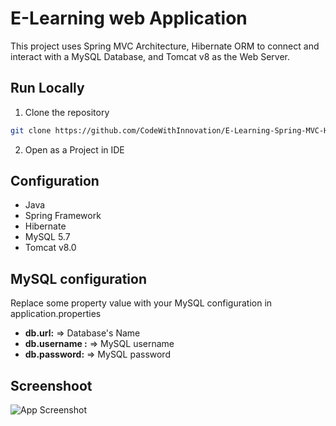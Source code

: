 # E-Learning web Application 
This project uses Spring MVC Architecture, Hibernate ORM to connect and interact with a MySQL Database, and Tomcat v8 as the Web Server.

## Run Locally
1. Clone the repository 
```bash
git clone https://github.com/CodeWithInnovation/E-Learning-Spring-MVC-Hibernate
```
2. Open as a Project in IDE

## Configuration
- Java 
- Spring Framework 
- Hibernate 
- MySQL 5.7
- Tomcat v8.0

## MySQL configuration
Replace some property value with your MySQL configuration in application.properties

- **db.url:** => Database's Name
- **db.username :** => MySQL username
- **db.password:** => MySQL password

## Screenshoot
![App Screenshot](screenshot/website.gif)
